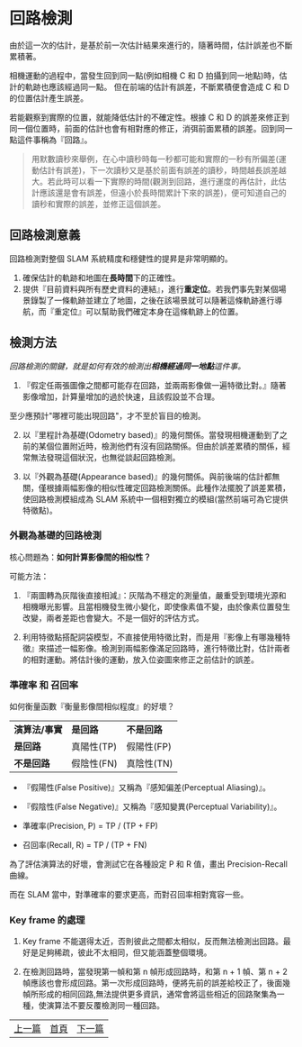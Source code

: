 # 回路檢測

由於這一次的估計，是基於前一次估計結果來進行的，隨著時間，估計誤差也不斷累積著。

相機運動的過程中，當發生回到同一點(例如相機 C 和 D 拍攝到同一地點)時，估計的軌跡也應該經過同一點。
但在前端的估計有誤差，不斷累積便會造成 C 和 D 的位置估計產生誤差。

若能觀察到實際的位置，就能降低估計的不確定性。根據 C 和 D 的誤差來修正到同一個位置時，前面的估計也會有相對應的修正，消弭前面累積的誤差。回到同一點這件事稱為『回路』。

> 用默數讀秒來舉例，在心中讀秒時每一秒都可能和實際的一秒有所偏差(運動估計有誤差)，下一次讀秒又是基於前面有誤差的讀秒，時間越長誤差越大。若此時可以看一下實際的時間(觀測到回路，進行運度的再估計，此估計應該還是會有誤差，但遠小於長時間累計下來的誤差)，便可知道自己的讀秒和實際的誤差，並修正這個誤差。

## 回路檢測意義

回路檢測對整個 SLAM 系統精度和穩健性的提昇是非常明顯的。

1. 確保估計的軌跡和地圖在**長時間**下的正確性。
2. 提供『目前資料與所有歷史資料的連結』，進行**重定位**。若我們事先對某個場景錄製了一條軌跡並建立了地圖，之後在該場景就可以隨著這條軌跡進行導航，而『重定位』可以幫助我們確定本身在這條軌跡上的位置。

## 檢測方法

*回路檢測的關鍵，就是如何有效的檢測出**相機經過同一地點**這件事。*

1. 『假定任兩張圖像之間都可能存在回路，並兩兩影像做一遍特徵比對。』隨著影像增加，計算量增加的過於快速，且該假設並不合理。

至少應預計"哪裡可能出現回路"，才不至於盲目的檢測。

2. 以『里程計為基礎(Odometry based)』的幾何關係。當發現相機運動到了之前的某個位置附近時，檢測他們有沒有回路關係。但由於誤差累積的關係，經常無法發現這個狀況，也無從談起回路檢測。

3. 以『外觀為基礎(Appearance based)』的幾何關係。與前後端的估計都無關，僅根據兩幅影像的相似性確定回路檢測關係。此種作法擺脫了誤差累積，使回路檢測模組成為 SLAM 系統中一個相對獨立的模組(當然前端可為它提供特徵點)。

### 外觀為基礎的回路檢測

核心問題為：**如何計算影像間的相似性？**

可能方法：

1. 『兩圖轉為灰階後直接相減』：灰階為不穩定的測量值，嚴重受到環境光源和相機曝光影響。且當相機發生微小變化，即使像素值不變，由於像素位置發生改變，兩者差距也會變大。不是一個好的評估方式。

2. 利用特徵點搭配詞袋模型，不直接使用特徵比對，而是用『影像上有哪幾種特徵』來描述一幅影像。檢測到兩幅影像滿足回路時，進行特徵比對，估計兩者的相對運動。將估計後的運動，放入位姿圖來修正之前估計的誤差。

### 準確率 和 召回率

如何衡量函數『衡量影像間相似程度』的好壞？

<table>
  <tr>
    <td><b>演算法/事實</b></td>
    <td><b>是回路</b></td>
    <td><b>不是回路</b></td>
  </tr>
  <tr>
    <td><b>是回路</b></td>
    <td>真陽性(TP)</td>
    <td>假陽性(FP)</td>
  </tr>
  <tr>
    <td><b>不是回路</b></td>
    <td>假陰性(FN)</td>
    <td>真陰性(TN)</td>
  </tr>
</table>

* 『假陽性(False Positive)』又稱為『感知偏差(Perceptual Aliasing)』。
* 『假陰性(False Negative)』又稱為『感知變異(Perceptual Variability)』。

* 準確率(Precision, P) = TP / (TP + FP)
* 召回率(Recall, R) = TP / (TP + FN)

為了評估演算法的好壞，會測試它在各種設定 P 和 R 值，畫出 Precision-Recall 曲線。

而在 SLAM 當中，對準確率的要求更高，而對召回率相對寬容一些。


### Key frame 的處理

1. Key frame 不能選得太近，否則彼此之間都太相似，反而無法檢測出回路。最好是足夠稀疏，彼此不太相同，但又能涵蓋整個環境。

2. 在檢測回路時，當發現第一幀和第 n 幀形成回路時，和第 n + 1 幀、第 n + 2 幀應該也會形成回路。第一次形成回路時，便將先前的誤差給校正了，後面幾幀所形成的相同回路,無法提供更多資訊，通常會將這些相近的回路聚集為一種，使演算法不要反覆檢測同一種回路。


<table>
  <tr>
    <td><a href="https://j32u4ukh.github.io/SLAM13/class8.html">上一篇</a></td>
    <td><a href="https://j32u4ukh.github.io/SLAM13/">首頁</a></td>
    <td><a href="https://j32u4ukh.github.io/SLAM13/class10.html">下一篇</a></td>
  </tr>
</table>